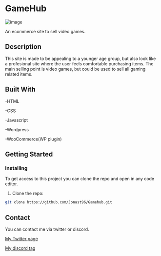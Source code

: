 # GameHub

![image](https://stupefied-kare-e23bac.netlify.app/images/GameHub_Logo.png)

An ecommerce site to sell video games.

## Description

This site is made to be appealing to a younger age group, but also look like a profesional site where the user feels comfortable purchasing items. 
The main selling point is video games, but could be used to sell all gaming related items.


## Built With

-HTML

-CSS

-Javascript


-Wordpress

-WooCommerce(WP plugin)

## Getting Started

### Installing

To get access to this project you can clone the repo and open in any code editor.


1. Clone the repo:

```bash
git clone https://github.com/Jonast96/Gamehub.git
```



## Contact

You can contact me via twitter or discord.

[My Twitter page](https://twitter.com/KozHD)

[My discord tag](Jon-#6134)

